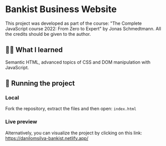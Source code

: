 # Bankist Business Website

This project was developed as part of the course: "The Complete JavaScript course 2022: From Zero to Expert" by Jonas Schmedtmann. All the credits should be given to the author.

## 👨‍💻 What I learned

Semantic HTML, advanced topics of CSS and DOM manipulation with JavaScript.

## 📂 Running the project

### Local
Fork the repository, extract the files and then open: `index.html`

### Live preview
Alternatively, you can visualize the project by clicking on this link: https://danilomsilva-bankist.netlify.app/ 
